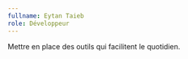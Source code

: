 ```yaml
---
fullname: Eytan Taieb
role: Développeur
---
```


Mettre en place des outils qui facilitent le quotidien.
